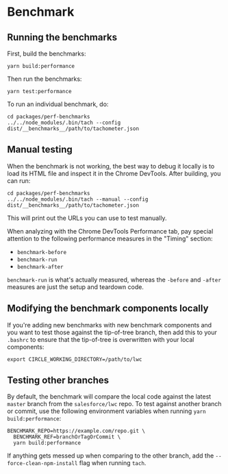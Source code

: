 # Benchmark

## Running the benchmarks

First, build the benchmarks:

```shell
yarn build:performance
```

Then run the benchmarks:

```shell
yarn test:performance
```

To run an individual benchmark, do:

```shell
cd packages/perf-benchmarks
../../node_modules/.bin/tach --config dist/__benchmarks__/path/to/tachometer.json
```

## Manual testing

When the benchmark is not working, the best way to debug it locally is to load its HTML file and inspect it in the Chrome DevTools. After building, you can run:

```shell
cd packages/perf-benchmarks
../../node_modules/.bin/tach --manual --config dist/__benchmarks__/path/to/tachometer.json
```

This will print out the URLs you can use to test manually.

When analyzing with the Chrome DevTools Performance tab, pay special attention to the following performance measures in the "Timing" section:

-   `benchmark-before`
-   `benchmark-run`
-   `benchmark-after`

`benchmark-run` is what's actually measured, whereas the `-before` and `-after` measures are just the setup and teardown code.

## Modifying the benchmark components locally

If you're adding new benchmarks with new benchmark components and you want to test those against the tip-of-tree branch, then add this to your `.bashrc` to ensure that the tip-of-tree is overwritten with your local components:

```shell
export CIRCLE_WORKING_DIRECTORY=/path/to/lwc
```

## Testing other branches

By default, the benchmark will compare the local code against the latest `master` branch from the `salesforce/lwc` repo. To test against another branch or commit, use the following environment variables when running `yarn build:performance`:

```shell
BENCHMARK_REPO=https://example.com/repo.git \
  BENCHMARK_REF=branchOrTagOrCommit \
  yarn build:performance
```

If anything gets messed up when comparing to the other branch, add the `--force-clean-npm-install` flag when running `tach`.
